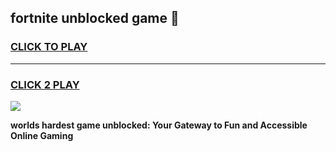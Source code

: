 
## fortnite unblocked game 👋
<h3>
<a href="https://premium.freeplayer.one?title=fortnite_unblocked_game&ref=13F">CLICK TO PLAY</a></h3>
<hr>

<h3>
<a href="https://premium.freeplayer.one?title=fortnite_unblocked_game&ref=13F">CLICK 2 PLAY</a>
  
</h3>

<a href="https://premium.freeplayer.one?title=fortnite_unblocked_game&ref=12F/"><img src="https://clearcache.store/games.png"></a>


**worlds hardest game unblocked: Your Gateway to Fun and Accessible Online Gaming**
